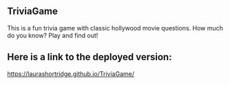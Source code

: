 ## TriviaGame

This is a fun trivia game with classic hollywood movie questions. How much do you know? Play and find out!

## Here is a link to the deployed version:

https://laurashortridge.github.io/TriviaGame/
